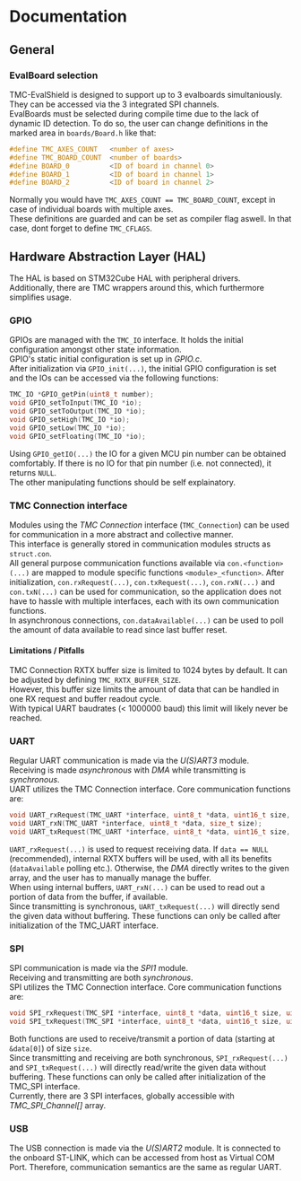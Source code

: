 # Documentation

## General

### EvalBoard selection

TMC-EvalShield is designed to support up to 3 evalboards simultaniously. They can be accessed via the
3 integrated SPI channels.  
EvalBoards must be selected during compile time due to the lack of dynamic ID detection. To do so,
the user can change definitions in the marked area in `boards/Board.h` like that:

```C
#define TMC_AXES_COUNT   <number of axes>
#define TMC_BOARD_COUNT  <number of boards>
#define BOARD_0          <ID of board in channel 0>
#define BOARD_1          <ID of board in channel 1>
#define BOARD_2          <ID of board in channel 2>
```

Normally you would have `TMC_AXES_COUNT == TMC_BOARD_COUNT`, except in case of individual boards with multiple axes.  
These definitions are guarded and can be set as compiler flag aswell. In that case, dont forget to define `TMC_CFLAGS`.

## Hardware Abstraction Layer (HAL)
The HAL is based on STM32Cube HAL with peripheral drivers.  
Additionally, there are TMC wrappers around this, which furthermore simplifies usage.  

### GPIO
GPIOs are managed with the `TMC_IO` interface. It holds the initial configuration amongst other state information.  
GPIO's static initial configuration is set up in *GPIO.c*.  
After initialization via `GPIO_init(...)`, the initial GPIO configuration is set and the IOs can be accessed via the following functions:  

```C
TMC_IO *GPIO_getPin(uint8_t number);
void GPIO_setToInput(TMC_IO *io);
void GPIO_setToOutput(TMC_IO *io);
void GPIO_setHigh(TMC_IO *io);
void GPIO_setLow(TMC_IO *io);
void GPIO_setFloating(TMC_IO *io);
```

Using `GPIO_getIO(...)` the IO for a given MCU pin number can be obtained comfortably.
If there is no IO for that pin number (i.e. not connected), it returns `NULL`.  
The other manipulating functions should be self explainatory.

### TMC Connection interface
Modules using the *TMC Connection* interface (`TMC_Connection`) can be used for communication in a more abstract and collective manner.  
This interface is generally stored in communication modules structs as `struct.con`.  
All general purpose communication functions available via `con.<function>(...)` are mapped to module specific functions `<module>_<function>`.
After initialization, `con.rxRequest(...)`, `con.txRequest(...)`, `con.rxN(...)` and `con.txN(...)`
can be used for communication, so the application does not have to hassle with multiple interfaces, each with its own communication functions.  
In asynchronous connections, `con.dataAvailable(...)` can be used to poll the amount of data available to read since last buffer reset.

#### Limitations / Pitfalls
TMC Connection RXTX buffer size is limited to 1024 bytes by default. It can be adjusted by defining `TMC_RXTX_BUFFER_SIZE`.  
However, this buffer size limits the amount of data that can be handled in one RX request and buffer readout cycle.  
With typical UART baudrates (< 1000000 baud) this limit will likely never be reached.

### UART
Regular UART communication is made via the *U(S)ART3* module.  
Receiving is made *asynchronous* with *DMA* while transmitting is *synchronous*.  
UART utilizes the TMC Connection interface. Core communication functions are:

```C
void UART_rxRequest(TMC_UART *interface, uint8_t *data, uint16_t size, uint32_t timeout);
void UART_rxN(TMC_UART *interface, uint8_t *data, size_t size);
void UART_txRequest(TMC_UART *interface, uint8_t *data, uint16_t size, uint32_t timeout);
```

`UART_rxRequest(...)` is used to request receiving data. If `data == NULL` (recommended),
internal RXTX buffers will be used, with all its benefits (`dataAvailable` polling etc.).
Otherwise, the *DMA* directly writes to the given array, and the user has to manually manage the buffer.  
When using internal buffers, `UART_rxN(...)` can be used to read out a portion of data from the buffer, if available.  
Since transmitting is synchronous, `UART_txRequest(...)` will directly send the given data without buffering.
These functions can only be called after initialization of the TMC_UART interface.

### SPI
SPI communication is made via the *SPI1* module.  
Receiving and transmitting are both *synchronous*.  
SPI utilizes the TMC Connection interface. Core communication functions are:

```C
void SPI_rxRequest(TMC_SPI *interface, uint8_t *data, uint16_t size, uint32_t timeout);
void SPI_txRequest(TMC_SPI *interface, uint8_t *data, uint16_t size, uint32_t timeout);
```

Both functions are used to receive/transmit a portion of data (starting at `&data[0]`) of size `size`.  
Since transmitting and receiving are both synchronous, `SPI_rxRequest(...)` and `SPI_txRequest(...)` will directly
read/write the given data without buffering.
These functions can only be called after initialization of the TMC_SPI interface.  
Currently, there are 3 SPI interfaces, globally accessible with *TMC\_SPI\_Channel[]* array.

### USB
The USB connection is made via the *U(S)ART2* module. It is connected to the onboard ST-LINK,
which can be accessed from host as Virtual COM Port. Therefore, communication semantics are the same
as regular UART.